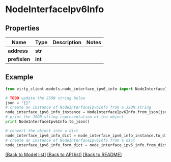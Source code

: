 # NodeInterfaceIpv6Info


## Properties

Name | Type | Description | Notes
------------ | ------------- | ------------- | -------------
**address** | **str** |  | 
**prefixlen** | **int** |  | 

## Example

```python
from virty_client.models.node_interface_ipv6_info import NodeInterfaceIpv6Info

# TODO update the JSON string below
json = "{}"
# create an instance of NodeInterfaceIpv6Info from a JSON string
node_interface_ipv6_info_instance = NodeInterfaceIpv6Info.from_json(json)
# print the JSON string representation of the object
print NodeInterfaceIpv6Info.to_json()

# convert the object into a dict
node_interface_ipv6_info_dict = node_interface_ipv6_info_instance.to_dict()
# create an instance of NodeInterfaceIpv6Info from a dict
node_interface_ipv6_info_form_dict = node_interface_ipv6_info.from_dict(node_interface_ipv6_info_dict)
```
[[Back to Model list]](../README.md#documentation-for-models) [[Back to API list]](../README.md#documentation-for-api-endpoints) [[Back to README]](../README.md)


